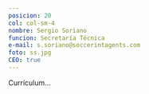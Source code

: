 ```yaml
---
posicion: 20
col: col-sm-4
nombre: Sergio Soriano
funcion: Secretaría Técnica
e-mail: s.soriano@soccerintagents.com
foto: ss.jpg
CEO: true
---
```

Currículum...
